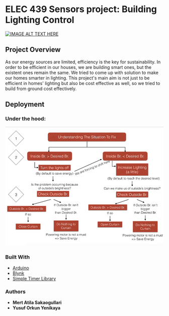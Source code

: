 # ELEC 439 Sensors project: Building Lighting Control 

[![IMAGE ALT TEXT HERE](https://9to5google.com/wp-content/uploads/sites/4/2017/08/youtube_logo_dark.jpg?quality=82&strip=all)](https://youtu.be/byu-lTWPcW8)

## Project Overview
As our energy sources are limited, efficiency is the key for sustainability. In order to be efficient in our houses, we are building smart ones, but the existent ones remain the same. We tried to come up with solution to make our homes smarter in lighting.
This project's main aim is not just to be efficient in homes' lighting but also be cost effective as well, so we tried to build from ground cost effectively.



## Deployment

### Under the hood:

![picture](https://github.com/Matiatus/Smart-Home-Lighting-with-Arduino/blob/master/Algorithm.png)

### Built With

* [Arduino](https://www.arduino.cc)
* [Blynk](http://docs.blynk.cc)
* [Simple Timer Library](https://github.com/jfturcot/SimpleTimer)


### Authors

* **Mert Atila Sakaogullari** 
* **Yusuf Orkun Yenikaya**


